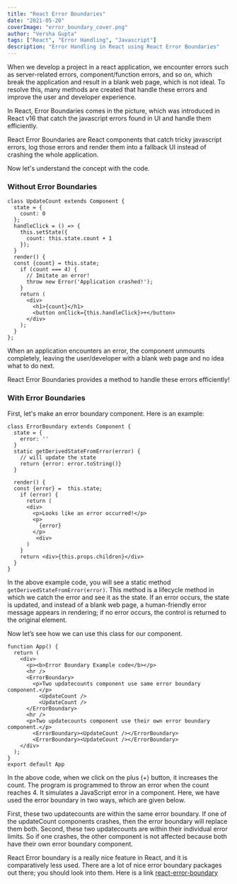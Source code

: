 ```yaml
---
title: "React Error Boundaries"
date: "2021-05-20"
coverImage: "error_boundary_cover.png"
author: "Versha Gupta"
tags: ["React", "Error Handling", "Javascript"]
description: "Error Handling in React using React Error Boundaries"
---
```


When we develop a project in a react application, we encounter errors such as server-related errors, component/function errors, and so on, which break the application and result in a blank web page, which is not ideal. To resolve this, many methods are created that handle these errors and improve the user and developer experience.

In React, Error Boundaries comes in the picture, which was introduced in React v16 that catch the javascript errors found in UI  and handle them efficiently. 

React Error Boundaries are React components that catch tricky javascript errors, log those errors and render them into a fallback UI instead of crashing the whole application.

Now let's understand the concept with the code.

### Without Error Boundaries

    class UpdateCount extends Component {
      state = {
        count: 0
      };
      handleClick = () => {
        this.setState({
          count: this.state.count + 1
        });
      }
      render() {
      const {count} = this.state;
        if (count === 4) {
          // Imitate an error!
          throw new Error('Application crashed!');
        }
        return (
          <div>
            <h1>{count}</h1>
            <button onClick={this.handleClick}>+</button>
          </div>
        );
      }
    };
When an application encounters an error, the component unmounts completely, leaving the user/developer with a blank web page and no idea what to do next.

React Error Boundaries provides a method to handle these errors efficiently!

### With Error Boundaries

First, let's make an error boundary component. Here is an example:

    class ErrorBoundary extends Component {
      state = {
        error: ''
      }
      static getDerivedStateFromError(error) { 
        // will update the state 
        return {error: error.toString()}
      }
      
      render() {
      const {error} =  this.state;
        if (error) {
          return (
          <div>
			<p>Looks like an error occurred!</p>
            <p>
              {error}
            </p>
             <div>
          )
        }
        return <div>{this.props.children}</div>
      }
    }
    


In the above example code, you will see a static method `getDerivedStateFromError(error)`. This method is a lifecycle method in which we catch the error and see it as the state. If an error occurs, the state is updated, and instead of a blank web page, a human-friendly error message appears in rendering; if no error occurs, the control is returned to the original element.

Now let’s see how we can use this <ErrorBoundary> class for our <UpdateCount> component.

    function App() {  
      return (  
        <div>  
          <p><b>Error Boundary Example code</b></p>  
          <hr />  
          <ErrorBoundary>  
            <p>Two updatecounts component use same error boundary component.</p>  
              <UpdateCount />  
              <UpdateCount />  
          </ErrorBoundary>  
          <hr />  
          <p>Two updatecounts component use their own error boundary component.</p>  
            <ErrorBoundary><UpdateCount /></ErrorBoundary>  
            <ErrorBoundary><UpdateCount /></ErrorBoundary>  
        </div>  
      );  
    }  
    export default App 


In the above code, when we click on the plus (+) button, it increases the count. The program is programmed to throw an error when the count reaches 4. It simulates a JavaScript error in a component. Here, we have used the error boundary in two ways, which are given below.

First, these two updatecounts are within the same error boundary. If one of the updateCount components crashes, then the error boundary will replace them both.
Second, these two updatecounts are within their individual error limits. So if one crashes, the other component is not affected because both have their own error boundary component.

React Error boundary is a really nice feature in React, and it is comparatively less used.
There are a lot of nice error boundary packages out there; you should look into them.  Here is a link  [react-error-boundary](https://github.com/bvaughn/react-error-boundary#readme)



